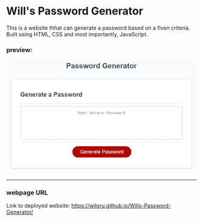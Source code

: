 # Will's Password Generator

This is a website thhat can generate a password based on a fiven criteria. Built using HTML, CSS and most importantly, JavaScript.

### preview:
![alt text](https://github.com/wilgru/Password-Generator/blob/main/Assets/03-javascript-homework-demo.png)

---
### webpage URL

Link to deployed website: 
https://wilgru.github.io/Wills-Password-Generator/
